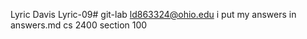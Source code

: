 Lyric Davis 
Lyric-09# git-lab
ld863324@ohio.edu
i put my answers in answers.md 
cs 2400 section 100
